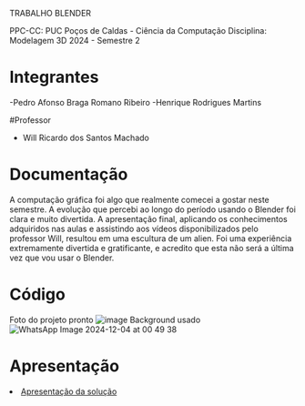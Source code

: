 TRABALHO BLENDER 

PPC-CC: PUC Poços de Caldas - Ciência da Computação
Disciplina: Modelagem 3D
2024 - Semestre 2

# Integrantes

-Pedro Afonso Braga Romano Ribeiro
-Henrique Rodrigues Martins

#Professor

- Will Ricardo dos Santos Machado

# Documentação

A computação gráfica foi algo que realmente comecei a gostar neste semestre. A evolução que percebi ao longo do período usando o Blender foi clara e muito divertida. A apresentação final, aplicando os conhecimentos adquiridos nas aulas e assistindo aos vídeos disponibilizados pelo professor Will, resultou em uma escultura de um alien. Foi uma experiência extremamente divertida e gratificante, e acredito que esta não será a última vez que vou usar o Blender.

# Código
Foto do projeto pronto
![image](https://github.com/user-attachments/assets/9d79d0ab-fa21-4d6c-82f7-a8e665609bb8)
Background usado
![WhatsApp Image 2024-12-04 at 00 49 38](https://github.com/user-attachments/assets/9fa34fd8-5c99-4817-9c32-59651eb15da5)



# Apresentação

<li><a href="presentation/README.md"> Apresentação da solução</a></li>
